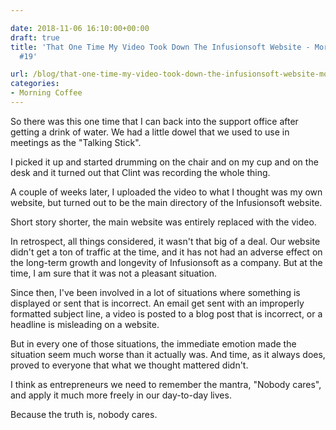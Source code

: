 ```yaml
---

date: 2018-11-06 16:10:00+00:00
draft: true
title: 'That One Time My Video Took Down The Infusionsoft Website - Morning Coffee
  #19'

url: /blog/that-one-time-my-video-took-down-the-infusionsoft-website-morning-coffee-19
categories:
- Morning Coffee
---
```




 


So there was this one time that I can back into the support office after getting a drink of water. We had a little dowel that we used to use in meetings as the "Talking Stick".

I picked it up and started drumming on the chair and on my cup and on the desk and it turned out that Clint was recording the whole thing.

A couple of weeks later, I uploaded the video to what I thought was my own website, but turned out to be the main directory of the Infusionsoft website.

Short story shorter, the main website was entirely replaced with the video.

In retrospect, all things considered, it wasn't that big of a deal. Our website didn't get a ton of traffic at the time, and it has not had an adverse effect on the long-term growth and longevity of Infusionsoft as a company. But at the time, I am sure that it was not a pleasant situation.

Since then, I've been involved in a lot of situations where something is displayed or sent that is incorrect. An email get sent with an improperly formatted subject line, a video is posted to a blog post that is incorrect, or a headline is misleading on a website.

But in every one of those situations, the immediate emotion made the situation seem much worse than it actually was. And time, as it always does, proved to everyone that what we thought mattered didn't.

I think as entrepreneurs we need to remember the mantra, "Nobody cares", and apply it much more freely in our day-to-day lives.

Because the truth is, nobody cares.
